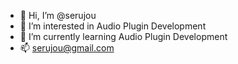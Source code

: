 - 👋 Hi, I’m @serujou
- 👀 I’m interested in Audio Plugin Development
- 🌱 I’m currently learning Audio Plugin Development
- 📫 serujou@gmail.com

<!---
serujou/serujou is a ✨ special ✨ repository because its `README.md` (this file) appears on your GitHub profile.
You can click the Preview link to take a look at your changes.
--->
